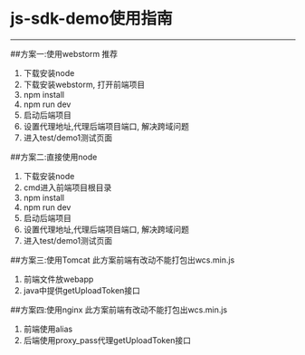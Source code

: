 # js-sdk-demo使用指南

---
##方案一:使用webstorm 推荐
 1. 下载安装node
 2. 下载安装webstorm, 打开前端项目
 3. npm install
 4. npm run dev
 5. 启动后端项目
 6. 设置代理地址,代理后端项目端口, 解决跨域问题
 7. 进入test/demo1测试页面

##方案二:直接使用node
 1. 下载安装node
 2. cmd进入前端项目根目录
 3. npm install
 4. npm run dev
 5. 启动后端项目
 6. 设置代理地址,代理后端项目端口, 解决跨域问题
 7. 进入test/demo1测试页面

##方案三:使用Tomcat 此方案前端有改动不能打包出wcs.min.js
1. 前端文件放webapp
2. java中提供getUploadToken接口


##方案四:使用nginx 此方案前端有改动不能打包出wcs.min.js
1. 前端使用alias
2. 后端使用proxy_pass代理getUploadToken接口
